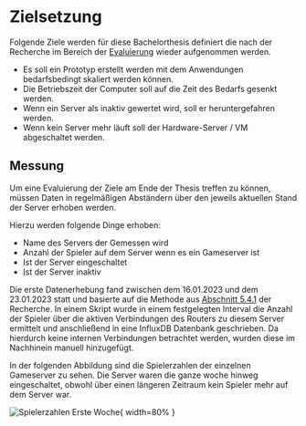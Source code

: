 # Zielsetzung

Folgende Ziele werden für diese Bachelorthesis definiert die nach der Recherche im Bereich der [Evaluierung](evaluierung) wieder aufgenommen werden.

- Es soll ein Prototyp erstellt werden mit dem Anwendungen bedarfsbedingt skaliert werden können.
- Die Betriebszeit der Computer soll auf die Zeit des Bedarfs gesenkt werden.
- Wenn ein Server als inaktiv gewertet wird, soll er heruntergefahren werden.
- Wenn kein Server mehr läuft soll der Hardware-Server / VM abgeschaltet werden.

## Messung

Um eine Evaluierung der Ziele am Ende der Thesis treffen zu können, müssen Daten in regelmäßigen Abständern über den jeweils aktuellen Stand der Server erhoben werden.

Hierzu werden folgende Dinge erhoben:

- Name des Servers der Gemessen wird
- Anzahl der Spieler auf dem Server wenn es ein Gameserver ist
- Ist der Server eingeschaltet
- Ist der Server inaktiv

Die erste Datenerhebung fand zwischen dem 16.01.2023 und dem 23.01.2023 statt und basierte auf die Methode aus [Abschnitt 5.4.1](#router) der Recherche. In einem Skript wurde in einem festgelegten Interval die Anzahl der Spieler über die aktiven Verbindungen des Routers zu diesem Server ermittelt und anschließend in eine InfluxDB Datenbank geschrieben. Da hierdurch keine internen Verbindungen betrachtet werden, wurden diese im Nachhinein manuell hinzugefügt.

In der folgenden Abbildung sind die Spielerzahlen der einzelnen Gameserver zu sehen.
Die Server waren die ganze woche hinweg eingeschaltet, obwohl über einen längeren Zeitraum kein Spieler mehr auf dem Server war.

![Spielerzahlen Erste Woche](./images/playercount-first-week.png){ width=80% }
